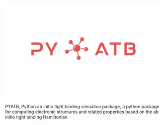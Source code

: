 ![PTATB](doc/PYATB.jpg)

PYATB, Python ab initio tight binding simuation package, a python package for computing electronic structures and related properties based on the ab initio tight binding Hamiltonian.
